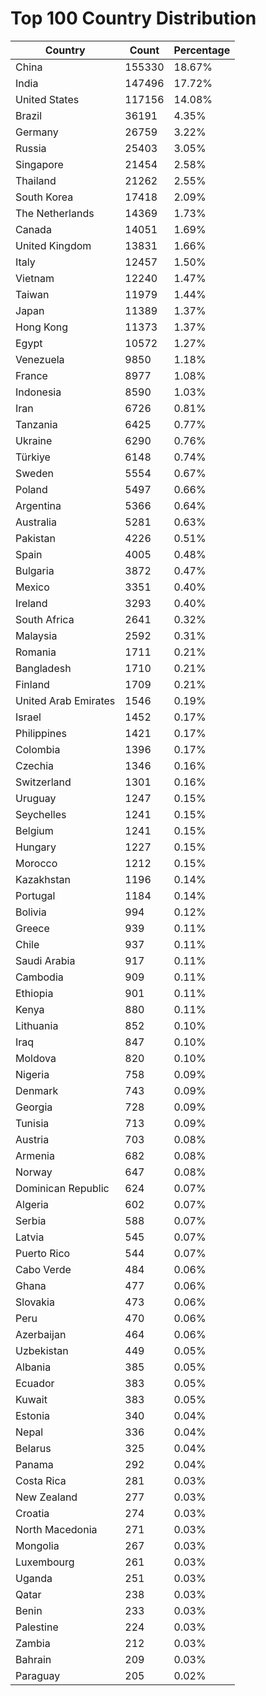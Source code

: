 # Top 100 Country Distribution
| Country | Count | Percentage |
|----|----|----|
| China | 155330 | 18.67% |
| India | 147496 | 17.72% |
| United States | 117156 | 14.08% |
| Brazil | 36191 | 4.35% |
| Germany | 26759 | 3.22% |
| Russia | 25403 | 3.05% |
| Singapore | 21454 | 2.58% |
| Thailand | 21262 | 2.55% |
| South Korea | 17418 | 2.09% |
| The Netherlands | 14369 | 1.73% |
| Canada | 14051 | 1.69% |
| United Kingdom | 13831 | 1.66% |
| Italy | 12457 | 1.50% |
| Vietnam | 12240 | 1.47% |
| Taiwan | 11979 | 1.44% |
| Japan | 11389 | 1.37% |
| Hong Kong | 11373 | 1.37% |
| Egypt | 10572 | 1.27% |
| Venezuela | 9850 | 1.18% |
| France | 8977 | 1.08% |
| Indonesia | 8590 | 1.03% |
| Iran | 6726 | 0.81% |
| Tanzania | 6425 | 0.77% |
| Ukraine | 6290 | 0.76% |
| Türkiye | 6148 | 0.74% |
| Sweden | 5554 | 0.67% |
| Poland | 5497 | 0.66% |
| Argentina | 5366 | 0.64% |
| Australia | 5281 | 0.63% |
| Pakistan | 4226 | 0.51% |
| Spain | 4005 | 0.48% |
| Bulgaria | 3872 | 0.47% |
| Mexico | 3351 | 0.40% |
| Ireland | 3293 | 0.40% |
| South Africa | 2641 | 0.32% |
| Malaysia | 2592 | 0.31% |
| Romania | 1711 | 0.21% |
| Bangladesh | 1710 | 0.21% |
| Finland | 1709 | 0.21% |
| United Arab Emirates | 1546 | 0.19% |
| Israel | 1452 | 0.17% |
| Philippines | 1421 | 0.17% |
| Colombia | 1396 | 0.17% |
| Czechia | 1346 | 0.16% |
| Switzerland | 1301 | 0.16% |
| Uruguay | 1247 | 0.15% |
| Seychelles | 1241 | 0.15% |
| Belgium | 1241 | 0.15% |
| Hungary | 1227 | 0.15% |
| Morocco | 1212 | 0.15% |
| Kazakhstan | 1196 | 0.14% |
| Portugal | 1184 | 0.14% |
| Bolivia | 994 | 0.12% |
| Greece | 939 | 0.11% |
| Chile | 937 | 0.11% |
| Saudi Arabia | 917 | 0.11% |
| Cambodia | 909 | 0.11% |
| Ethiopia | 901 | 0.11% |
| Kenya | 880 | 0.11% |
| Lithuania | 852 | 0.10% |
| Iraq | 847 | 0.10% |
| Moldova | 820 | 0.10% |
| Nigeria | 758 | 0.09% |
| Denmark | 743 | 0.09% |
| Georgia | 728 | 0.09% |
| Tunisia | 713 | 0.09% |
| Austria | 703 | 0.08% |
| Armenia | 682 | 0.08% |
| Norway | 647 | 0.08% |
| Dominican Republic | 624 | 0.07% |
| Algeria | 602 | 0.07% |
| Serbia | 588 | 0.07% |
| Latvia | 545 | 0.07% |
| Puerto Rico | 544 | 0.07% |
| Cabo Verde | 484 | 0.06% |
| Ghana | 477 | 0.06% |
| Slovakia | 473 | 0.06% |
| Peru | 470 | 0.06% |
| Azerbaijan | 464 | 0.06% |
| Uzbekistan | 449 | 0.05% |
| Albania | 385 | 0.05% |
| Ecuador | 383 | 0.05% |
| Kuwait | 383 | 0.05% |
| Estonia | 340 | 0.04% |
| Nepal | 336 | 0.04% |
| Belarus | 325 | 0.04% |
| Panama | 292 | 0.04% |
| Costa Rica | 281 | 0.03% |
| New Zealand | 277 | 0.03% |
| Croatia | 274 | 0.03% |
| North Macedonia | 271 | 0.03% |
| Mongolia | 267 | 0.03% |
| Luxembourg | 261 | 0.03% |
| Uganda | 251 | 0.03% |
| Qatar | 238 | 0.03% |
| Benin | 233 | 0.03% |
| Palestine | 224 | 0.03% |
| Zambia | 212 | 0.03% |
| Bahrain | 209 | 0.03% |
| Paraguay | 205 | 0.02% |
